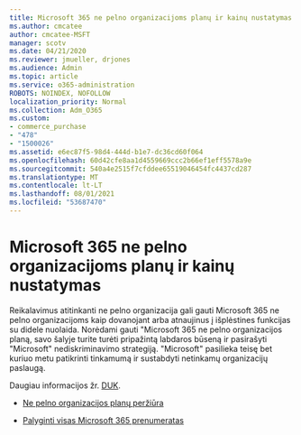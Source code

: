 ```yaml
---
title: Microsoft 365 ne pelno organizacijoms planų ir kainų nustatymas
ms.author: cmcatee
author: cmcatee-MSFT
manager: scotv
ms.date: 04/21/2020
ms.reviewer: jmueller, drjones
ms.audience: Admin
ms.topic: article
ms.service: o365-administration
ROBOTS: NOINDEX, NOFOLLOW
localization_priority: Normal
ms.collection: Adm_O365
ms.custom:
- commerce_purchase
- "478"
- "1500026"
ms.assetid: e6ec87f5-98d4-444d-b1e7-dc36cd60f064
ms.openlocfilehash: 60d42cfe8aa1d4559669ccc2b66ef1eff5578a9e
ms.sourcegitcommit: 540a4e2515f7cfddee65519046454fc4437cd287
ms.translationtype: MT
ms.contentlocale: lt-LT
ms.lasthandoff: 08/01/2021
ms.locfileid: "53687470"
---
```

# <a name="microsoft-365-for-nonprofit-plans-and-pricing"></a>Microsoft 365 ne pelno organizacijoms planų ir kainų nustatymas

Reikalavimus atitinkanti ne pelno organizacija gali gauti Microsoft 365 ne pelno organizacijoms kaip dovanojant arba atnaujinus į išplėstines funkcijas su didele nuolaida. Norėdami gauti "Microsoft 365 ne pelno organizacijos planą, [](https://go.microsoft.com/fwlink/p/?LinkID=330253) savo šalyje turite turėti pripažintą labdaros būseną ir pasirašyti "Microsoft" nediskriminavimo strategiją. "Microsoft" pasilieka teisę bet kuriuo metu patikrinti tinkamumą ir sustabdyti netinkamų organizacijų paslaugą.
  
Daugiau informacijos žr. [DUK](https://products.office.com/nonprofit/office-365-nonprofit).
  
- [Ne pelno organizacijos planų peržiūra](https://products.office.com/nonprofit/office-365-nonprofit-plans-and-pricing?tab=1)

- [Palyginti visas Microsoft 365 prenumeratas](https://products.office.com/business/compare-more-office-365-for-business-plans)